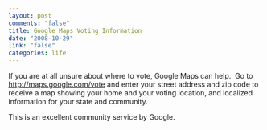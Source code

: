 ```yaml
--- 
layout: post
comments: "false"
title: Google Maps Voting Information
date: "2008-10-29"
link: "false"
categories: life
---
```

If you are at all unsure about where to vote, Google Maps can help.  Go to <a title="http://maps.google.com/vote " href="http://maps.google.com/vote ">http://maps.google.com/vote</a> and enter your street address and zip code to receive a map showing your home and your voting location, and localized information for your state and community.

This is an excellent community service by Google.

